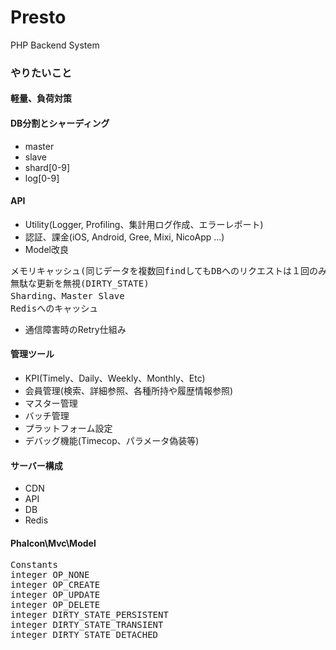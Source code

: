 # Presto
PHP Backend System

### やりたいこと
#### 軽量、負荷対策

#### DB分割とシャーディング
- master
- slave
- shard[0-9]
- log[0-9]

#### API
- Utility(Logger, Profiling、集計用ログ作成、エラーレポート)
- 認証、課金(iOS, Android, Gree, Mixi, NicoApp ...)
- Model改良
<pre>
メモリキャッシュ(同じデータを複数回findしてもDBへのリクエストは１回のみ送るようにする)
無駄な更新を無視(DIRTY_STATE)
Sharding、Master Slave
Redisへのキャッシュ
</pre>
- 通信障害時のRetry仕組み


#### 管理ツール
- KPI(Timely、Daily、Weekly、Monthly、Etc)
- 会員管理(検索、詳細参照、各種所持や履歴情報参照)
- マスター管理
- バッチ管理
- プラットフォーム設定
- デバッグ機能(Timecop、パラメータ偽装等)

#### サーバー構成
- CDN
- API
- DB
- Redis
















#### Phalcon\Mvc\Model
<pre>
Constants
integer OP_NONE
integer OP_CREATE
integer OP_UPDATE
integer OP_DELETE
integer DIRTY_STATE_PERSISTENT
integer DIRTY_STATE_TRANSIENT
integer DIRTY_STATE_DETACHED
</pre>
